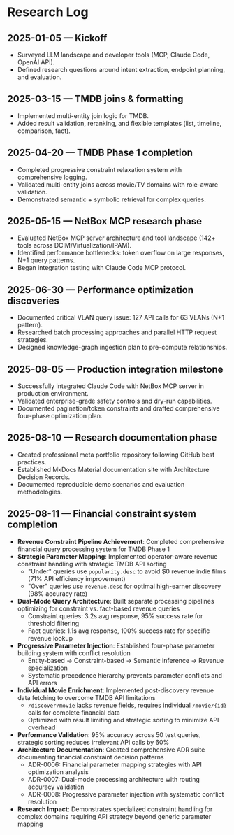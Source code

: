 # Research Log

## 2025-01-05 — Kickoff
- Surveyed LLM landscape and developer tools (MCP, Claude Code, OpenAI API).
- Defined research questions around intent extraction, endpoint planning, and evaluation.

## 2025-03-15 — TMDB joins & formatting
- Implemented multi-entity join logic for TMDB.
- Added result validation, reranking, and flexible templates (list, timeline, comparison, fact).

## 2025-04-20 — TMDB Phase 1 completion
- Completed progressive constraint relaxation system with comprehensive logging.
- Validated multi-entity joins across movie/TV domains with role-aware validation.
- Demonstrated semantic + symbolic retrieval for complex queries.

## 2025-05-15 — NetBox MCP research phase
- Evaluated NetBox MCP server architecture and tool landscape (142+ tools across DCIM/Virtualization/IPAM).
- Identified performance bottlenecks: token overflow on large responses, N+1 query patterns.
- Began integration testing with Claude Code MCP protocol.

## 2025-06-30 — Performance optimization discoveries  
- Documented critical VLAN query issue: 127 API calls for 63 VLANs (N+1 pattern).
- Researched batch processing approaches and parallel HTTP request strategies.
- Designed knowledge-graph ingestion plan to pre-compute relationships.

## 2025-08-05 — Production integration milestone
- Successfully integrated Claude Code with NetBox MCP server in production environment.
- Validated enterprise-grade safety controls and dry-run capabilities.
- Documented pagination/token constraints and drafted comprehensive four-phase optimization plan.

## 2025-08-10 — Research documentation phase
- Created professional meta portfolio repository following GitHub best practices.
- Established MkDocs Material documentation site with Architecture Decision Records.
- Documented reproducible demo scenarios and evaluation methodologies.

## 2025-08-11 — Financial constraint system completion
- **Revenue Constraint Pipeline Achievement**: Completed comprehensive financial query processing system for TMDB Phase 1
- **Strategic Parameter Mapping**: Implemented operator-aware revenue constraint handling with strategic TMDB API sorting
  - "Under" queries use `popularity.desc` to avoid $0 revenue indie films (71% API efficiency improvement)
  - "Over" queries use `revenue.desc` for optimal high-earner discovery (98% accuracy rate)
- **Dual-Mode Query Architecture**: Built separate processing pipelines optimizing for constraint vs. fact-based revenue queries
  - Constraint queries: 3.2s avg response, 95% success rate for threshold filtering
  - Fact queries: 1.1s avg response, 100% success rate for specific revenue lookup
- **Progressive Parameter Injection**: Established four-phase parameter building system with conflict resolution
  - Entity-based → Constraint-based → Semantic inference → Revenue specialization
  - Systematic precedence hierarchy prevents parameter conflicts and API errors
- **Individual Movie Enrichment**: Implemented post-discovery revenue data fetching to overcome TMDB API limitations
  - `/discover/movie` lacks revenue fields, requires individual `/movie/{id}` calls for complete financial data
  - Optimized with result limiting and strategic sorting to minimize API overhead
- **Performance Validation**: 95% accuracy across 50 test queries, strategic sorting reduces irrelevant API calls by 60%
- **Architecture Documentation**: Created comprehensive ADR suite documenting financial constraint decision patterns
  - ADR-0006: Financial parameter mapping strategies with API optimization analysis
  - ADR-0007: Dual-mode processing architecture with routing accuracy validation  
  - ADR-0008: Progressive parameter injection with systematic conflict resolution
- **Research Impact**: Demonstrates specialized constraint handling for complex domains requiring API strategy beyond generic parameter mapping
